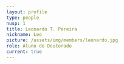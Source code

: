 ```yaml
---
layout: profile
type: people
nusp: 1
title: Leonardo T. Pereira
nickname: Leo
picture: /assets/img/members/leonardo.jpg
role: Aluno de Doutorado
current: true
---
```

